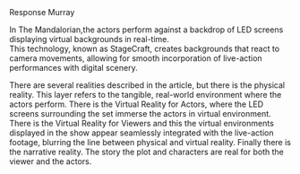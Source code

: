 <!DOCTYPE html>
<html></html>
Response Murray  


In The Mandalorian,the actors perform against a backdrop of LED screens displaying virtual backgrounds in real-time.   
This technology, known as StageCraft, creates backgrounds that react to camera movements, allowing for smooth incorporation of live-action performances with digital scenery.  

There are several realities described in the article, but there is the physical reality. This layer refers to the tangible, real-world environment where the actors perform. There is the Virtual Reality for Actors, where the LED screens surrounding the set immerse the actors in virtual environment. There is the Virtual Reality for Viewers and this the virtual environments displayed in the show appear seamlessly integrated with the live-action footage, blurring the line between physical and virtual reality. Finally there is the narrative reality. The story the plot and characters are real for both the viewer and the actors. 
